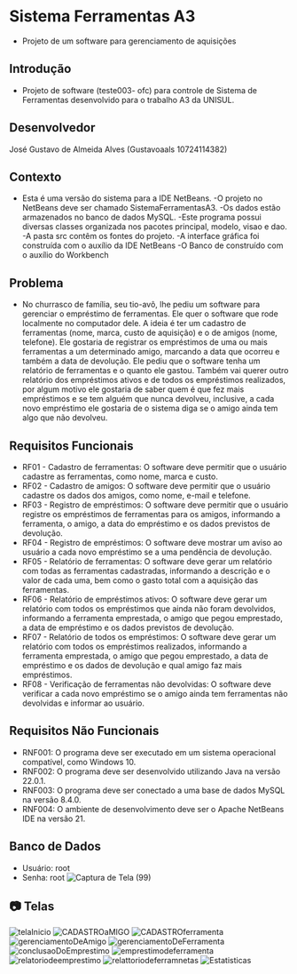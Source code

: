 # Sistema Ferramentas A3
- Projeto de um software para gerenciamento de aquisições
## Introdução
- Projeto de software (teste003- ofc) para controle de Sistema de Ferramentas desenvolvido para o trabalho A3 da UNISUL.
## Desenvolvedor
José Gustavo de Almeida Alves (Gustavoaals 10724114382)
## Contexto
- Esta é uma versão do sistema para a IDE NetBeans.
-O projeto no NetBeans deve ser chamado SistemaFerramentasA3.
-Os dados estão armazenados no banco de dados MySQL.
-Este programa possui diversas classes organizada nos pacotes principal, modelo, visao e dao.
-A pasta src contêm os fontes do projeto.
-A interface gráfica foi construída com o auxílio da IDE NetBeans
-O Banco de construído com o auxílio do Workbench
## Problema
- No churrasco de família, seu tio-avô, lhe pediu um software para gerenciar o empréstimo de ferramentas. Ele quer o software que rode localmente no computador dele. A ideia é ter um cadastro de ferramentas (nome, marca, custo de aquisição) e o de amigos (nome, telefone). Ele gostaria de registrar os empréstimos de uma ou mais ferramentas a um determinado amigo, marcando a data que ocorreu e também a data de devolução. Ele pediu que o software tenha um relatório de ferramentas e o quanto ele gastou. Também vai querer outro relatório dos empréstimos ativos e de todos os empréstimos realizados, por algum motivo ele gostaria de saber quem é que fez mais empréstimos e se tem alguém que nunca devolveu, inclusive, a cada novo empréstimo ele gostaria de o sistema diga se o amigo ainda tem algo que não devolveu.
## Requisitos Funcionais
- RF01 - Cadastro de ferramentas: O software deve permitir que o usuário cadastre as ferramentas, como nome, marca e custo.
- RF02 - Cadastro de amigos: O software deve permitir que o usuário cadastre os dados dos amigos, como nome, e-mail e telefone.
- RF03 - Registro de empréstimos: O software deve permitir que o usuário registre os empréstimos de ferramentas para os amigos, informando a ferramenta, o amigo, a data do empréstimo e os dados previstos de devolução.
- RF04 - Registro de empréstimos: O software deve mostrar um aviso ao usuário a cada novo empréstimo se a uma pendência de devolução.
- RF05 - Relatório de ferramentas: O software deve gerar um relatório com todas as ferramentas cadastradas, informando a descrição e o valor de cada uma, bem como o gasto total com a aquisição das ferramentas.
- RF06 - Relatório de empréstimos ativos: O software deve gerar um relatório com todos os empréstimos que ainda não foram devolvidos, informando a ferramenta emprestada, o amigo que pegou emprestado, a data de empréstimo e os dados previstos de devolução.
- RF07 - Relatório de todos os empréstimos: O software deve gerar um relatório com todos os empréstimos realizados, informando a ferramenta emprestada, o amigo que pegou emprestado, a data de empréstimo e os dados de devolução e qual amigo faz mais empréstimos.
- RF08 - Verificação de ferramentas não devolvidas: O software deve verificar a cada novo empréstimo se o amigo ainda tem ferramentas não devolvidas e informar ao usuário.
## Requisitos Não Funcionais
- RNF001: O programa deve ser executado em um sistema operacional compatível, como Windows 10.
- RNF002: O programa deve ser desenvolvido utilizando Java na versão 22.0.1.
- RNF003: O programa deve ser conectado a uma base de dados MySQL na versão 8.4.0.
- RNF004: O ambiente de desenvolvimento deve ser o Apache NetBeans IDE na versão 21.
## Banco de Dados
- Usuário: root
- Senha: root
 ![Captura de Tela (99)](https://github.com/Gustavoaals/SistemaFerramentasA3/assets/160749842/27195e32-3c13-4585-be50-113b9ea51f61)

## 📷 Telas
![telaInicio](https://github.com/Gustavoaals/SistemaFerramentasA3/assets/160749842/f2aef49c-21d3-4f29-aa33-29b319b6716c)
![CADASTROaMIGO](https://github.com/Gustavoaals/SistemaFerramentasA3/assets/160749842/95d05ea6-5c08-418c-8530-2c4aec4a2ba3)
![CADASTROferramenta](https://github.com/Gustavoaals/SistemaFerramentasA3/assets/160749842/d35ba238-56a9-4d28-b14c-cf354ea96ac4)
![gerenciamentoDeAmigo](https://github.com/Gustavoaals/SistemaFerramentasA3/assets/160749842/565d5d2c-efff-4888-bcde-32b98760bc8b)
![gerenciamentoDeFerramenta](https://github.com/Gustavoaals/SistemaFerramentasA3/assets/160749842/e412f303-4b7c-42f2-839d-4922912b40d6)
![conclusaoDoEmprestimo](https://github.com/Gustavoaals/SistemaFerramentasA3/assets/160749842/f969bb65-2d31-4041-8fc1-9b3b7b745946)
![emprestimodeferramenta](https://github.com/Gustavoaals/SistemaFerramentasA3/assets/160749842/663bfa42-2095-4510-a297-3725040bf7be)
![relatoriodeemprestimo](https://github.com/Gustavoaals/SistemaFerramentasA3/assets/160749842/79daf8d2-637b-450d-ab7f-b725ed14015e)
![relattoriodeferramnetas](https://github.com/Gustavoaals/SistemaFerramentasA3/assets/160749842/de4d7a4d-2ed3-446b-b363-b97ee74c567a)
![Estatisticas](https://github.com/Gustavoaals/SistemaFerramentasA3/assets/160749842/9affc8ef-b518-416c-b450-f92c27003516)
